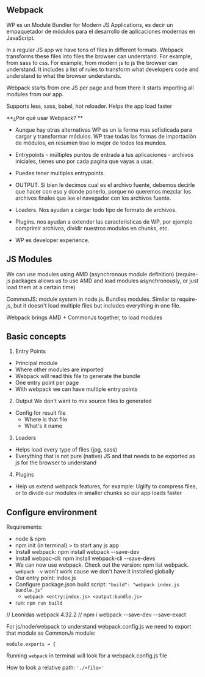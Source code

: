 ## Webpack

WP es un Module Bundler for Modern JS Applications, es decir un empaquetador de módulos para el desarrollo de aplicaciones modernas en JavaScript.

In a regular JS app we have tons of files in different formats. Webpack transforms these files into files the browser can understand.
For example, from sass to css. For example, from modern js to js the browser can understand. It includes a list of rules to transform what developers code and understand to what the browser understands.

Webpack starts from one JS per page and from there it starts importing all modules from our app.

Supports less, sass, babel, hot reloader. Helps the app load faster

**¿Por qué usar Webpack? **

- Aunque hay otras alternativas WP es un la forma mas sofisticada para cargar y transformar módulos. WP trae todas las formas de importación de módulos, en resumen trae lo mejor de todos los mundos.

- Entrypoints - múltiples puntos de entrada a tus aplicaciones - archivos iniciales, tienes uno por cada pagina que vayas a usar.

- Puedes tener multiples entrypoints.

- OUTPUT. Si bien le decimos cual es el archivo fuente, debemos decirle que hacer con eso y donde ponerlo, porque no queremos mezclar los archivos finales que lee el navegador con los archivos fuente.

- Loaders. Nos ayudan a cargar todo tipo de formato de archivos.

- Plugins. nos ayudan a extender las caracteristicas de WP, por ejemplo comprimir archivos, dividir nuestros modulos en chunks, etc.

- WP es developer experience.

## JS Modules

We can use modules using AMD (asynchronous module definition) (require-js packages allows us to use AMD and load modules asynchronously, or just load them at a certain time)

CommonJS: module system in node.js. Bundles modules. Similar to require-js, but it doesn't load multiple files but includes everything in one file.

Webpack brings AMD + CommonJs together, to load modules

## Basic concepts

1. Entry Points

- Principal module
- Where other modules are imported
- Webpack will read this file to generate the bundle
- One entry point per page
- With webpack we can have multiple entry points

2. Output
   We don't want to mix source files to generated

- Config for result file
  - Where is that file
  - What's it name

3. Loaders

- Helps load every type of files (jpg, sass)
- Everything that is not pure (native) JS and that needs to be exported as js for the browser to understand

4. Plugins

- Help us extend webpack features, for example: Uglify to compress files, or to divide our modules in smaller chunks so our app loads faster

## Configure environment

Requirements:

- node & npm
- npm init (in terminal) > to start any js app
- Install webpack: npm install webpack --save-dev
- Install webpac-cli: npm install webpack-cli --save-devs
- We can now use webpack. Check out the version: npm list webpack. `webpack -v` won't work cause we don't have it installed globally
- Our entry point: index.js
- Configure package.json build script: `"build": "webpack index.js bundle.js"`
  - `webpack <entry:index.js> <output:bundle.js>`
- run: `npm run build`

// Leonidas webpack 4.32.2
// npm i webpack --save-dev --save-exact

For js/node/webpack to understand webpack.config.js we need to export that module as CommonJs module:

`module.exports = {`

Running `webpack` in terminal will look for a webpack.config.js file

How to look a relative path: `'./<file>'`

